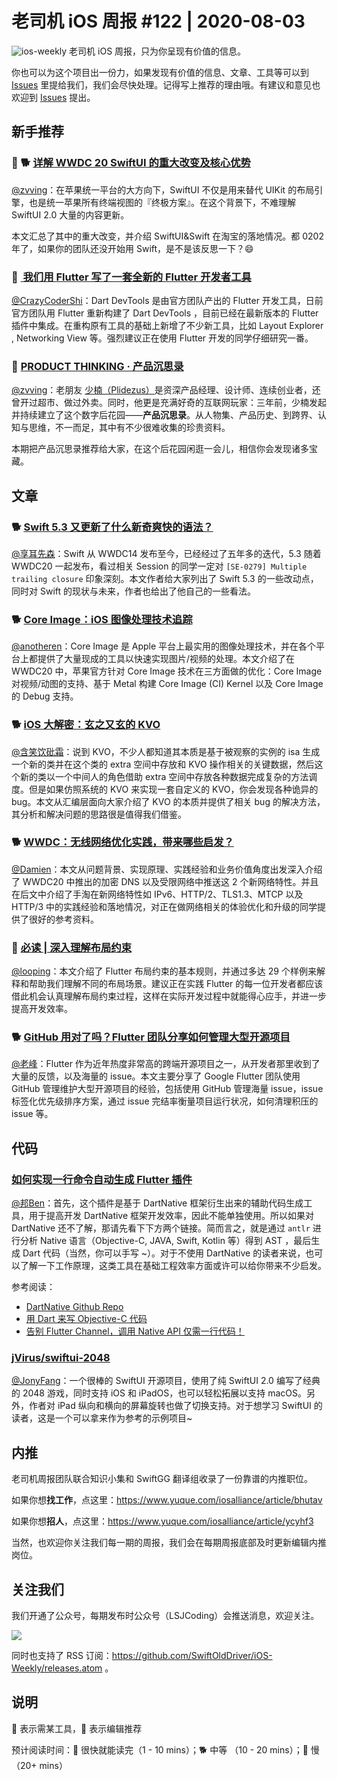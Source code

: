 # 老司机 iOS 周报 #122 | 2020-08-03

![ios-weekly](https://github.com/SwiftOldDriver/iOS-Weekly/blob/master/assets/ios-weekly.png?raw=true)
老司机 iOS 周报，只为你呈现有价值的信息。

你也可以为这个项目出一份力，如果发现有价值的信息、文章、工具等可以到 [Issues](https://github.com/SwiftOldDriver/iOS-Weekly/issues) 里提给我们，我们会尽快处理。记得写上推荐的理由哦。有建议和意见也欢迎到 [Issues](https://github.com/SwiftOldDriver/iOS-Weekly/issues) 提出。

## 新手推荐

### 🌟 🐕 [详解 WWDC 20 SwiftUI 的重大改变及核心优势](https://mp.weixin.qq.com/s/hp1nMopK_XBkFT7zp3gCfA)

[@zvving](https://github.com/zvving)：在苹果统一平台的大方向下，SwiftUI 不仅是用来替代 UIKit 的布局引擎，也是统一苹果所有终端视图的『终极方案』。在这个背景下，不难理解 SwiftUI 2.0 大量的内容更新。

本文汇总了其中的重大改变，并介绍 SwiftUI&Swift 在淘宝的落地情况。都 0202 年了，如果你的团队还没开始用 Swift，是不是该反思一下？😄

### 🌟 [​ 我们用 Flutter 写了一套全新的 Flutter 开发者工具](https://mp.weixin.qq.com/s/4mcFo3z8DhCDkEMX7IPmww)

[@CrazyCoderShi](https://github.com/CrazyCoderShi)：Dart DevTools 是由官方团队产出的 Flutter 开发工具，日前官方团队用 Flutter 重新构建了 Dart DevTools ，目前已经在最新版本的 Flutter 插件中集成。在重构原有工具的基础上新增了不少新工具，比如 Layout Explorer , Networking View 等。强烈建议正在使用 Flutter 开发的同学仔细研究一番。

### 🐢 [PRODUCT THINKING · 产品沉思录](https://index.pmthinking.com/PRODUCT-THINKING-a601a12335044f349a22caf57f274c27)
[@zvving](https://github.com/zvving)：老朋友 [少楠（Plidezus）](https://mp.weixin.qq.com/s/Pj4VHdUQNYMqRAQ9uX5-jA)是资深产品经理、设计师、连续创业者，还曾开过超市、做过外卖。同时，他更是充满好奇的互联网玩家：三年前，少楠发起并持续建立了这个数字后花园——**产品沉思录**。从人物集、产品历史、到跨界、认知与思维，不一而足，其中有不少很难收集的珍贵资料。

本期把产品沉思录推荐给大家，在这个后花园闲逛一会儿，相信你会发现诸多宝藏。

## 文章

### 🐕 [Swift 5.3 又更新了什么新奇爽快的语法？](https://mp.weixin.qq.com/s/pQiLyl572fSgMX1Fq3RDhw)

[@享耳先森](https://github.com/iblacksun)：Swift 从 WWDC14 发布至今，已经经过了五年多的迭代，5.3 随着 WWDC20 一起发布，看过相关 Session 的同学一定对 `[SE-0279] Multiple trailing closure` 印象深刻。本文作者给大家列出了 Swift 5.3 的一些改动点，同时对 Swift 的现状与未来，作者也给出了他自己的一些看法。

### 🐕 [Core Image：iOS 图像处理技术追踪](https://mp.weixin.qq.com/s/VeRohpOm_Wo6TNJ4IOTCAA)

[@anotheren](https://github.com/anotheren)：Core Image 是 Apple 平台上最实用的图像处理技术，并在各个平台上都提供了大量现成的工具以快速实现图片/视频的处理。本文介绍了在 WWDC20 中，苹果官方针对 Core Image 技术在三方面做的优化：Core Image 对视频/动图的支持、基于 Metal 构建 Core Image (CI) Kernel 以及 Core Image 的 Debug 支持。

### 🐕 [iOS 大解密：玄之又玄的 KVO](https://mp.weixin.qq.com/s/0Yfb-FYorH5GZ3ZB6bMCUQ)

[@含笑饮砒霜](https://weibo.com/chinafishnews/)：说到 KVO，不少人都知道其本质是基于被观察的实例的 isa 生成一个新的类并在这个类的 extra 空间中存放和 KVO 操作相关的关键数据，然后这个新的类以一个中间人的角色借助 extra 空间中存放各种数据完成复杂的方法调度。但是如果仿照系统的 KVO 来实现一套自定义的 KVO，你会发现各种诡异的 bug。本文从汇编层面向大家介绍了 KVO 的本质并提供了相关 bug 的解决方法，其分析和解决问题的思路很是值得我们借鉴。

### 🐕 [WWDC：无线网络优化实践，带来哪些启发？](https://mp.weixin.qq.com/s/R3jMJqNSFkjRtXGePPHKQA)

[@Damien](https://github.com/ZengyiMa)：本文从问题背景、实现原理、实践经验和业务价值角度出发深入介绍了 WWDC20 中推出的加密 DNS 以及受限网络中推送这 2 个新网络特性。并且在后文中介绍了手淘在新网络特性如 IPv6、HTTP/2、TLS1.3、MTCP 以及 HTTP/3 中的实践经验和落地情况，对正在做网络相关的体验优化和升级的同学提供了很好的参考资料。

### 🐢 [必读 | 深入理解布局约束](https://mp.weixin.qq.com/s/2GFKxfAtnOozLsUiRUQPHg)

[@looping](https://github.com/looping)：本文介绍了 Flutter 布局约束的基本规则，并通过多达 29 个样例来解释和帮助我们理解不同的布局场景。建议正在实践 Flutter 的每一位开发者都应该借此机会认真理解布局约束过程，这样在实际开发过程中就能得心应手，并进一步提高开发效率。

### 🐕 [GitHub 用对了吗？Flutter 团队分享如何管理大型开源项目](https://mp.weixin.qq.com/s/zo7i232oCQexyegioB7kxA)

[@老峰](https://github.com/gesantung)：Flutter 作为近年热度非常高的跨端开源项目之一，从开发者那里收到了大量的反馈，以及海量的 issue。本文主要分享了 Google Flutter 团队使用 GitHub 管理维护大型开源项目的经验，包括使用 GitHub 管理海量 issue，issue 标签化优先级排序方案，通过 issue 完结率衡量项目运行状况，如何清理积压的 issue 等。

## 代码

### [如何实现一行命令自动生成 Flutter 插件](https://mp.weixin.qq.com/s/MKQAcYwJ4kiYg-Z8UeddkQ)

[@邦Ben](https://weibo.com/linwenbang)：首先，这个插件是基于 DartNative 框架衍生出来的辅助代码生成工具，用于提高开发 DartNative 框架开发效率，因此不能单独使用。所以如果对 DartNative 还不了解，那请先看下下方两个链接。简而言之，就是通过 `antlr` 进行分析 Native 语言（Objective-C, JAVA, Swift, Kotlin 等）得到 AST ，最后生成 Dart 代码（当然，你可以手写 ~）。对于不使用 DartNative 的读者来说，也可以了解一下工作原理，这类工具在基础工程效率方面或许可以给你带来不少启发。

参考阅读：

- [DartNative Github Repo](https://github.com/dart-native/dart_native)
- [用 Dart 来写 Objective-C 代码](https://mp.weixin.qq.com/s?__biz=MzA5NzMwODI0MA==&mid=2647765287&idx=1&sn=219d4f944b22c0381b1c9e301b5bbd40&chksm=8887ca18bff0430ee847b4f5820f42b79c664a054fd7c149a5e5498f2d96b46f12cb63ca49e7&scene=158#rd)
- [告别 Flutter Channel，调用 Native API 仅需一行代码！](https://mp.weixin.qq.com/s?__biz=MzA5NzMwODI0MA==&mid=2647767683&idx=1&sn=77c7d56ee5c3c141209424a138b94f72&chksm=8887c1bcbff048aa2e0a077893338ef79c630b833d19bcf73beb40a42cbc835b3f159a24504e&scene=158#rd)

### [jVirus/swiftui-2048](https://github.com/jVirus/swiftui-2048)

[@JonyFang](https://github.com/JonyFang)：一个很棒的 SwiftUI 开源项目，使用了纯 SwiftUI 2.0 编写了经典的 2048 游戏，同时支持 iOS 和 iPadOS，也可以轻松拓展以支持 macOS。另外，作者对 iPad 纵向和横向的屏幕旋转也做了切换支持。对于想学习 SwiftUI 的读者，这是一个可以拿来作为参考的示例项目~

## 内推

老司机周报团队联合知识小集和 SwiftGG 翻译组收录了一份靠谱的内推职位。

如果你想**找工作**，点这里：https://www.yuque.com/iosalliance/article/bhutav

如果你想**招人**，点这里：https://www.yuque.com/iosalliance/article/ycyhf3

当然，也欢迎你关注我们每一期的周报，我们会在每期周报底部及时更新编辑内推岗位。

## 关注我们

我们开通了公众号，每期发布时公众号（LSJCoding）会推送消息，欢迎关注。

![](https://github.com/SwiftOldDriver/iOS-Weekly/blob/master/assets/qrcode_for_wechat.jpg?raw=true)

同时也支持了 RSS 订阅：https://github.com/SwiftOldDriver/iOS-Weekly/releases.atom 。

## 说明

🚧 表示需某工具，🌟 表示编辑推荐

预计阅读时间：🐎 很快就能读完（1 - 10 mins）；🐕 中等 （10 - 20 mins）；🐢 慢（20+ mins）
